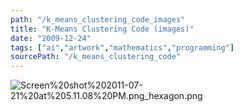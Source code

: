 ```yaml
---
path: "/k_means_clustering_code_images"
title: "K-Means Clustering Code (images)"
date: "2009-12-24"
tags: ["ai","artwork","mathematics","programming"]
sourcePath: "/k_means_clustering_code"
---
```


 ![Screen%20shot%202011-07-21%20at%205.11.08%20PM.png_hexagon.png](Screen%20shot%202011-07-21%20at%205.11.08%20PM.png_hexagon.png)